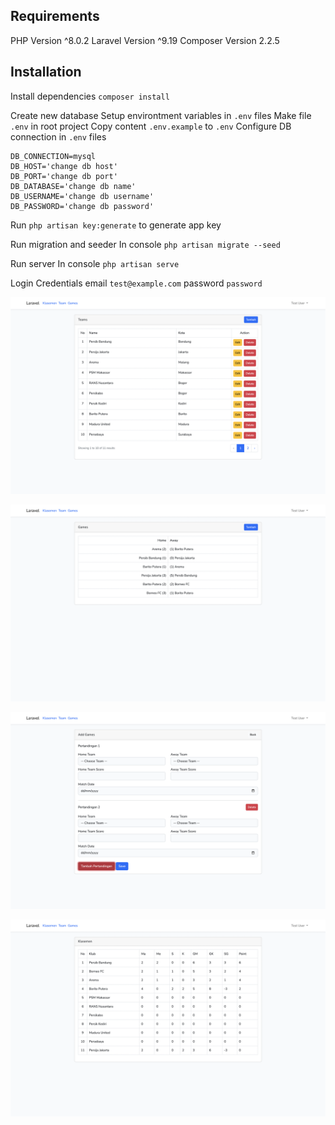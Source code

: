 ## Requirements

PHP Version ^8.0.2
Laravel Version ^9.19
Composer Version 2.2.5

## Installation

Install dependencies `composer install`

Create new database
Setup environtment variables in `.env` files
Make file `.env` in root project
Copy content `.env.example` to `.env`
Configure DB connection in `.env` files

```
DB_CONNECTION=mysql
DB_HOST='change db host'
DB_PORT='change db port'
DB_DATABASE='change db name'
DB_USERNAME='change db username'
DB_PASSWORD='change db password'
```

Run `php artisan key:generate` to generate app key

Run migration and seeder
In console
`php artisan migrate --seed`

Run server
In console
`php artisan serve`

Login Credentials
email `test@example.com`
password `password`

![List Team](https://github.com/Aditya170700/Football-Standings/blob/main/public/team.png?raw=true)

![List Game](https://github.com/Aditya170700/Football-Standings/blob/main/public/game.png?raw=true)

![Add Game (Multiple)](https://github.com/Aditya170700/Football-Standings/blob/main/public/add-game.png?raw=true)

![Standings](https://github.com/Aditya170700/Football-Standings/blob/main/public/standings.png?raw=true)

